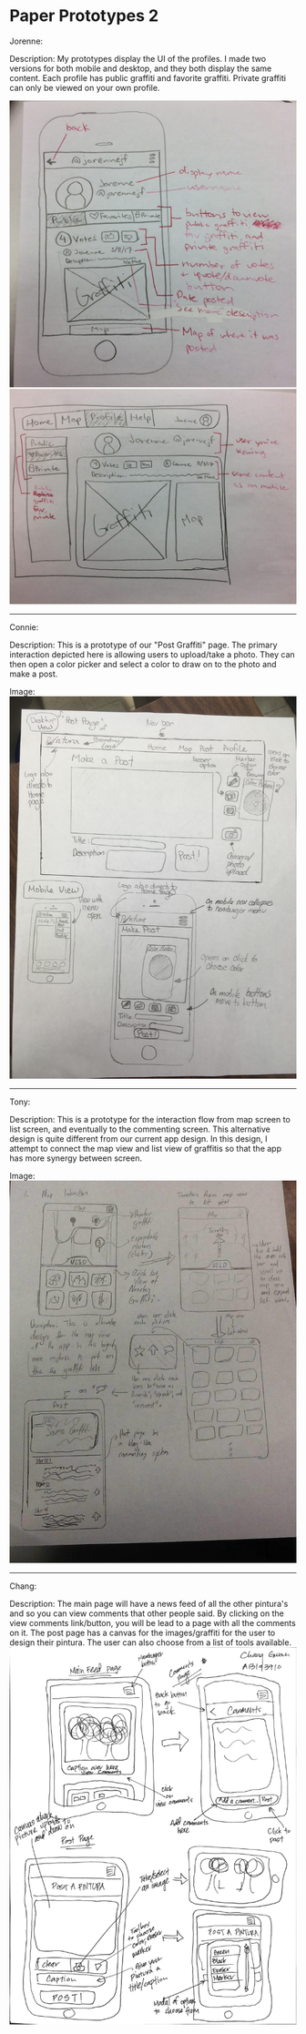 # Paper Prototypes 2

Jorenne:

Description: My prototypes display the UI of the profiles. I made two versions for both mobile and desktop, and they both display the same content. Each profile has public graffiti and favorite graffiti. Private graffiti can only be viewed on your own profile.

![alt tag](../images/prototype2-jorenne1.jpg)
![alt tag](../images/prototype2-jorenne2.jpg)

---

Connie:

Description: This is a prototype of our "Post Graffiti" page.
The primary interaction depicted here is allowing users to
upload/take a photo. They can then open a color picker and 
select a color to draw on to the photo and make a post.

Image:
![alt tag](../images/prototype_connie.JPG)


---

Tony:

Description:
This is a prototype for the interaction flow from map screen to list screen, and eventually to the commenting screen. This alternative design is quite different from our current app design. In this design, I attempt to connect the map view and list view of graffitis so that the app has more synergy between screen.

Image:
![alt tag](../images/milestone8_tony.jpg)

---

Chang:

Description:
The main page will have a news feed of all the other pintura's and so you can view comments that other people said. By clicking on the view comments link/button, you will be lead to a page with all the comments on it. The post page has a canvas for the images/graffiti for the user to design their pintura. The user can also choose from a list of tools available.
![alt tag](../images/Cogs121milestone8page1.jpg)
